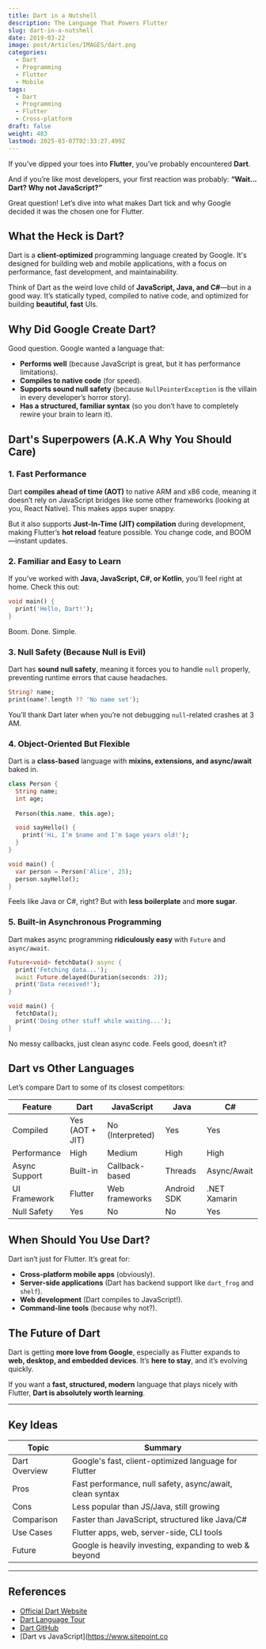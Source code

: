 ```yaml
---
title: Dart in a Nutshell
description: The Language That Powers Flutter
slug: dart-in-a-nutshell
date: 2019-03-22
image: post/Articles/IMAGES/dart.png
categories:
  - Dart
  - Programming
  - Flutter
  - Mobile
tags:
  - Dart
  - Programming
  - Flutter
  - Cross-platform
draft: false
weight: 483
lastmod: 2025-03-07T02:33:27.499Z
---
```

<!-- # Dart in a Nutshell: The Language That Powers Flutter

Alright, folks. If you’ve dipped your toes into **Flutter**, you’ve probably encountered **Dart**, the programming language behind the magic.  -->

If you’ve dipped your toes into **Flutter**, you’ve probably encountered **Dart**.

And if you’re like most developers, your first reaction was probably: **“Wait... Dart? Why not JavaScript?”**

Great question! Let’s dive into what makes Dart tick and why Google decided it was the chosen one for Flutter.

## What the Heck is Dart?

Dart is a **client-optimized** programming language created by Google. It's designed for building web and mobile applications, with a focus on performance, fast development, and maintainability.

Think of Dart as the weird love child of **JavaScript, Java, and C#**—but in a good way. It’s statically typed, compiled to native code, and optimized for building **beautiful, fast** UIs.

## Why Did Google Create Dart?

Good question. Google wanted a language that:

* **Performs well** (because JavaScript is great, but it has performance limitations).
* **Compiles to native code** (for speed).
* **Supports sound null safety** (because `NullPointerException` is the villain in every developer’s horror story).
* **Has a structured, familiar syntax** (so you don’t have to completely rewire your brain to learn it).

## Dart's Superpowers (A.K.A Why You Should Care)

### 1. **Fast Performance**

Dart **compiles ahead of time (AOT)** to native ARM and x86 code, meaning it doesn’t rely on JavaScript bridges like some other frameworks (looking at you, React Native). This makes apps super snappy.

But it also supports **Just-In-Time (JIT) compilation** during development, making Flutter’s **hot reload** feature possible. You change code, and BOOM—instant updates.

### 2. **Familiar and Easy to Learn**

If you’ve worked with **Java, JavaScript, C#, or Kotlin**, you’ll feel right at home. Check this out:

```dart
void main() {
  print('Hello, Dart!');
}
```

Boom. Done. Simple.

### 3. **Null Safety (Because Null is Evil)**

Dart has **sound null safety**, meaning it forces you to handle `null` properly, preventing runtime errors that cause headaches.

```dart
String? name;
print(name?.length ?? 'No name set');
```

You’ll thank Dart later when you’re not debugging `null`-related crashes at 3 AM.

### 4. **Object-Oriented But Flexible**

Dart is a **class-based** language with **mixins, extensions, and async/await** baked in.

```dart
class Person {
  String name;
  int age;
  
  Person(this.name, this.age);

  void sayHello() {
    print('Hi, I’m $name and I’m $age years old!');
  }
}

void main() {
  var person = Person('Alice', 25);
  person.sayHello();
}
```

Feels like Java or C#, right? But with **less boilerplate** and **more sugar**.

### 5. **Built-in Asynchronous Programming**

Dart makes async programming **ridiculously easy** with `Future` and `async/await`.

```dart
Future<void> fetchData() async {
  print('Fetching data...');
  await Future.delayed(Duration(seconds: 2));
  print('Data received!');
}

void main() {
  fetchData();
  print('Doing other stuff while waiting...');
}
```

No messy callbacks, just clean async code. Feels good, doesn’t it?

## Dart vs Other Languages

Let’s compare Dart to some of its closest competitors:

| Feature       | Dart            | JavaScript       | Java        | C#           |
| ------------- | --------------- | ---------------- | ----------- | ------------ |
| Compiled      | Yes (AOT + JIT) | No (Interpreted) | Yes         | Yes          |
| Performance   | High            | Medium           | High        | High         |
| Async Support | Built-in        | Callback-based   | Threads     | Async/Await  |
| UI Framework  | Flutter         | Web frameworks   | Android SDK | .NET Xamarin |
| Null Safety   | Yes             | No               | No          | Yes          |

## When Should You Use Dart?

Dart isn’t just for Flutter. It’s great for:

* **Cross-platform mobile apps** (obviously).
* **Server-side applications** (Dart has backend support like `dart_frog` and `shelf`).
* **Web development** (Dart compiles to JavaScript!).
* **Command-line tools** (because why not?).

## The Future of Dart

Dart is getting **more love from Google**, especially as Flutter expands to **web, desktop, and embedded devices**. It’s **here to stay**, and it’s evolving quickly.

If you want a **fast, structured, modern** language that plays nicely with Flutter, **Dart is absolutely worth learning**.

***

## Key Ideas

| Topic         | Summary                                                  |
| ------------- | -------------------------------------------------------- |
| Dart Overview | Google's fast, client-optimized language for Flutter     |
| Pros          | Fast performance, null safety, async/await, clean syntax |
| Cons          | Less popular than JS/Java, still growing                 |
| Comparison    | Faster than JavaScript, structured like Java/C#          |
| Use Cases     | Flutter apps, web, server-side, CLI tools                |
| Future        | Google is heavily investing, expanding to web & beyond   |

***

## References

* [Official Dart Website](https://dart.dev/)
* [Dart Language Tour](https://dart.dev/guides/language)
* [Dart GitHub](https://github.com/dart-lang)
* \[Dart vs JavaScript]\(https://www.sitepoint.co
